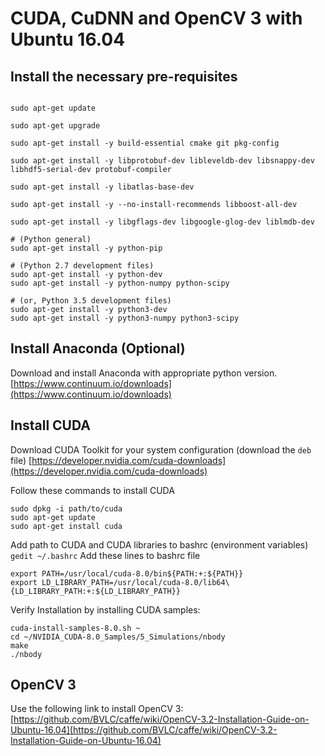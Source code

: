 # CUDA, CuDNN and OpenCV 3 with Ubuntu 16.04


## Install the necessary pre-requisites
```shell

sudo apt-get update

sudo apt-get upgrade

sudo apt-get install -y build-essential cmake git pkg-config

sudo apt-get install -y libprotobuf-dev libleveldb-dev libsnappy-dev libhdf5-serial-dev protobuf-compiler

sudo apt-get install -y libatlas-base-dev 

sudo apt-get install -y --no-install-recommends libboost-all-dev

sudo apt-get install -y libgflags-dev libgoogle-glog-dev liblmdb-dev

# (Python general)
sudo apt-get install -y python-pip

# (Python 2.7 development files)
sudo apt-get install -y python-dev
sudo apt-get install -y python-numpy python-scipy

# (or, Python 3.5 development files)
sudo apt-get install -y python3-dev
sudo apt-get install -y python3-numpy python3-scipy

```


## Install Anaconda (Optional)
Download and install Anaconda with appropriate python version. 
[https://www.continuum.io/downloads](https://www.continuum.io/downloads)


## Install CUDA
Download CUDA Toolkit for your system configuration (download the `deb` file)
[https://developer.nvidia.com/cuda-downloads](https://developer.nvidia.com/cuda-downloads)

Follow these commands to install CUDA
```Shell
sudo dpkg -i path/to/cuda
sudo apt-get update
sudo apt-get install cuda
```

Add path to CUDA and CUDA libraries to bashrc (environment variables)
`gedit ~/.bashrc`
Add these lines to bashrc file
```
export PATH=/usr/local/cuda-8.0/bin${PATH:+:${PATH}} 
export LD_LIBRARY_PATH=/usr/local/cuda-8.0/lib64\ 
{LD_LIBRARY_PATH:+:${LD_LIBRARY_PATH}}
```

Verify Installation by installing CUDA samples:
```
cuda-install-samples-8.0.sh ~
cd ~/NVIDIA_CUDA-8.0_Samples/5_Simulations/nbody
make
./nbody
```


## OpenCV 3
Use the following link to install OpenCV 3: [https://github.com/BVLC/caffe/wiki/OpenCV-3.2-Installation-Guide-on-Ubuntu-16.04](https://github.com/BVLC/caffe/wiki/OpenCV-3.2-Installation-Guide-on-Ubuntu-16.04)

## 
